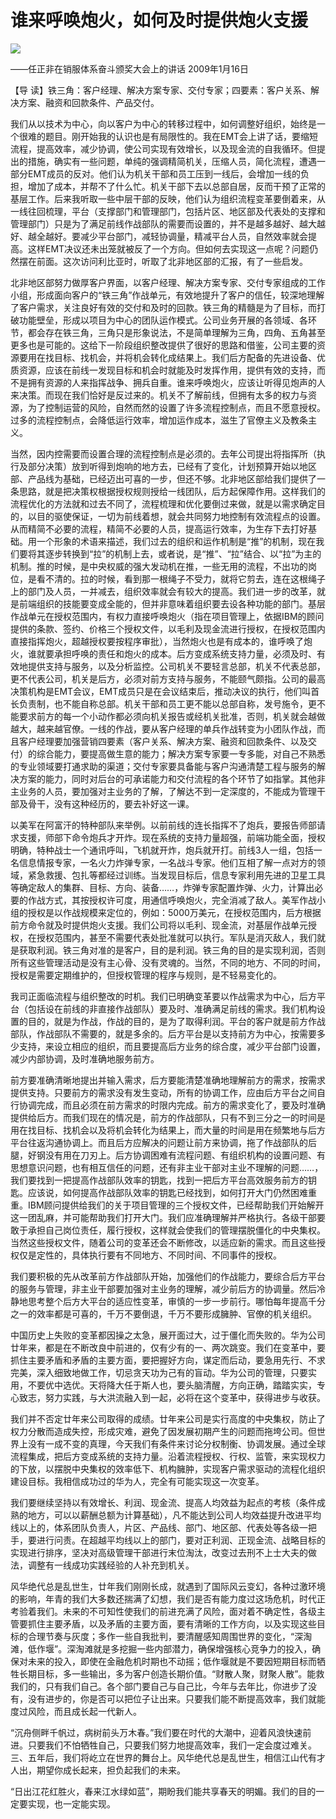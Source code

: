 # 谁来呼唤炮火，如何及时提供炮火支援
<img class="pv" src="https://api.visitor.plantree.me/visitor-badge/pv?namespace=plantree.me&key=renzhengfei-speeches/谁来呼唤炮火如何及时提供炮火支援.md">


——任正非在销服体系奋斗颁奖大会上的讲话
2009年1月16日



【导  读】铁三角：客户经理、解决方案专家、交付专家；四要素：客户关系、解决方案、融资和回款条件、产品交付。



我们从以技术为中心，向以客户为中心的转移过程中，如何调整好组织，始终是一个很难的题目。刚开始我的认识也是有局限性的。我在EMT会上讲了话，要缩短流程，提高效率，减少协调，使公司实现有效增长，以及现金流的自我循环。但提出的措施，确实有一些问题，单纯的强调精简机关，压缩人员，简化流程，遭遇一部分EMT成员的反对。他们认为机关干部和员工压到一线后，会增加一线的负担，增加了成本，并帮不了什么忙。机关干部下去以总部自居，反而干预了正常的基层工作。后来我听取一些中层干部的反映，他们认为组织流程变革要倒着来，从一线往回梳理，平台（支撑部门和管理部门，包括片区、地区部及代表处的支撑和管理部门）只是为了满足前线作战部队的需要而设置的，并不是越多越好、越大越好、越全越好。要减少平台部门，减轻协调量，精减平台人员，自然效率就会提高。这样EMT决议还未出笼就被反了一个方向。但如何去实现这一点呢？问题仍然摆在前面。这次访问利比亚时，听取了北非地区部的汇报，有了一些启发。

北非地区部努力做厚客户界面，以客户经理、解决方案专家、交付专家组成的工作小组，形成面向客户的“铁三角”作战单元，有效地提升了客户的信任，较深地理解了客户需求，关注良好有效的交付和及时的回款。铁三角的精髓是为了目标，而打破功能壁垒，形成以项目为中心的团队运作模式。公司业务开展的各领域、各环节，都会存在铁三角，三角只是形象说法，不是简单理解为三角，四角、五角甚至更多也是可能的。这给下一阶段组织整改提供了很好的思路和借鉴，公司主要的资源要用在找目标、找机会，并将机会转化成结果上。我们后方配备的先进设备、优质资源，应该在前线一发现目标和机会时就能及时发挥作用，提供有效的支持，而不是拥有资源的人来指挥战争、拥兵自重。谁来呼唤炮火，应该让听得见炮声的人来决策。而现在我们恰好是反过来的。机关不了解前线，但拥有太多的权力与资源，为了控制运营的风险，自然而然的设置了许多流程控制点，而且不愿意授权。过多的流程控制点，会降低运行效率，增加运作成本，滋生了官僚主义及教条主义。

当然，因内控需要而设置合理的流程控制点是必须的。去年公司提出将指挥所（执行及部分决策）放到听得到炮响的地方去，已经有了变化，计划预算开始以地区部、产品线为基础，已经迈出可喜的一步，但还不够。北非地区部给我们提供了一条思路，就是把决策权根据授权规则授给一线团队，后方起保障作用。这样我们的流程优化的方法就和过去不同了，流程梳理和优化要倒过来做，就是以需求确定目的，以目的驱使保证，一切为前线着想，就会共同努力地控制有效流程点的设置。从而精简不必要的流程，精简不必要的人员，提高运行效率，为生存下去打好基础。用一个形象的术语来描述，我们过去的组织和运作机制是“推”的机制，现在我们要将其逐步转换到“拉”的机制上去，或者说，是“推”、“拉”结合、以“拉”为主的机制。推的时候，是中央权威的强大发动机在推，一些无用的流程，不出功的岗位，是看不清的。拉的时候，看到那一根绳子不受力，就将它剪去，连在这根绳子上的部门及人员，一并减去，组织效率就会有较大的提高。我们进一步的改革，就是前端组织的技能要变成全能的，但并非意味着组织要去设各种功能的部门。基层作战单元在授权范围内，有权力直接呼唤炮火（指在项目管理上，依据IBM的顾问提供的条款、签约、价格三个授权文件，以毛利及现金流进行授权，在授权范围内直接指挥炮火，超越授权要按程序审批），当然炮火也是有成本的，谁呼唤了炮火，谁就要承担呼唤的责任和炮火的成本。后方变成系统支持力量，必须及时、有效地提供支持与服务，以及分析监控。公司机关不要轻言总部，机关不代表总部，更不代表公司，机关是后方，必须对前方支持与服务，不能颐气颇指。公司的最高决策机构是EMT会议，EMT成员只是在会议结束后，推动决议的执行，他们叫首长负责制，也不能自称总部。机关干部和员工更不能以总部自称，发号施令，更不能要求前方的每一个小动作都必须向机关报告或经机关批准，否则，机关就会越做越大，越来越官僚。一线的作战，要从客户经理的单兵作战转变为小团队作战，而且客户经理要加强营销四要素（客户关系、解决方案、融资和回款条件、以及交付）的综合能力，要提高做生意的能力；解决方案专家要一专多能，对自己不熟悉的专业领域要打通求助的渠道；交付专家要具备能与客户沟通清楚工程与服务的解决方案的能力，同时对后台的可承诺能力和交付流程的各个环节了如指掌。其他非主业务的人员，要加强对主业务的了解，了解达不到一定深度的，不能成为管理干部及骨干，没有这种经历的，要去补好这一课。

以美军在阿富汗的特种部队来举例。以前前线的连长指挥不了炮兵，要报告师部请求支援，师部下命令炮兵才开炸。现在系统的支持力量超强，前端功能全面，授权明确，特种战士一个通讯呼叫，飞机就开炸，炮兵就开打。前线3人一组，包括一名信息情报专家，一名火力炸弹专家，一名战斗专家。他们互相了解一点对方的领域，紧急救援、包扎等都经过训练。当发现目标后，信息专家利用先进的卫星工具等确定敌人的集群、目标、方向、装备……，炸弹专家配置炸弹、火力，计算出必要的作战方式，其按授权许可度，用通信呼唤炮火，完全消减了敌人。美军作战小组的授权是以作战规模来定位的，例如：5000万美元，在授权范围内，后方根据前方命令就及时提供炮火支援。我们公司将以毛利、现金流，对基层作战单元授权，在授权范围内，甚至不需要代表处批准就可以执行。军队是消灭敌人，我们就是获取利润。铁三角对准的是客户，目的是利润。铁三角的目的是实现利润，否则所有这些管理活动是没有主心骨、没有灵魂的。当然，不同的地方、不同的时间，授权是需要定期维护的，但授权管理的程序与规则，是不轻易变化的。

我司正面临流程与组织整改的时机。我们已明确变革要以作战需求为中心，后方平台（包括设在前线的非直接作战部队）要及时、准确满足前线的需求。我们机构设置的目的，就是为作战，作战的目的，是为了取得利润。平台的客户就是前方作战部队，作战部队不需要的，就是多余的。后方平台是以支持前方为中心，按需要多少支持，来设立相应的组织，而且要提高后方业务的综合度，减少平台部门设置，减少内部协调，及时准确地服务前方。

前方要准确清晰地提出并输入需求，后方要能清楚准确地理解前方的需求，按需求提供支持。只要前方的需求没有发生变动，所有的协调工作，应由后方平台之间自行协调完成，而且必须在前方需求的时限内完成。前方的需求变化了，要及时准确提供给后方。而我们现在的情况是，前方的作战部队，只有不到三分之一的时间是用在找目标、找机会以及将机会转化为结果上，而大量的时间是用在频繁地与后方平台往返沟通协调上。而且后方应解决的问题让前方来协调，拖了作战部队的后腿，好钢没有用在刀刃上。后方协调困难有流程问题、有组织机构的设置问题、有思想意识问题，也有相互信任的问题，还有非主业干部对主业不理解的问题……，我们要找到一把提高作战部队效率的钥匙，找到一把后方平台高效服务前方的钥匙。应该说，如何提高作战部队效率的钥匙已经找到，如何打开大门仍然困难重重。IBM顾问提供给我们的关于项目管理的三个授权文件，已经帮助我们开始解开这一团乱麻，并可能帮助我们打开大门。我们应准确理解并严格执行。各级干部要敢于承担自己岗位责任，履行授权，这样就会使我们的管理摆脱僵化的中央集权。当然这些授权文件，随着公司的变革还会不断修改，以适应新的需求。而且这些授权仅是定性的，具体执行要有不同地方、不同时间、不同事件的授权。

我们要积极的先从改革前方作战部队开始，加强他们的作战能力，要综合后方平台的服务与管理，非主业干部要加强对主业务的理解，减少前后方的协调量。然后冷静地思考整个后方大平台的适应性变革，审慎的一步一步前行。哪怕每年提高千分之一的效率都是可喜的，千万不要倒退，千万不要形成臃肿、官僚的机关组织。

中国历史上失败的变革都因操之太急，展开面过大，过于僵化而失败的。华为公司廿年来，都是在不断改良中前进的，仅有少有的一、两次跳变。我们在变革中，要抓住主要矛盾和矛盾的主要方面，要把握好方向，谋定而后动，要急用先行、不求完美，深入细致地做工作，切忌贪天功为己有的盲动。华为公司的管理，只要实用，不要优中选优。天将降大任于斯人也，要头脑清醒，方向正确，踏踏实实，专心致志，努力实践，与大洪流融入到一起，必将在这个变革中，获得进步与收获。

我们并不否定廿年来公司取得的成绩。廿年来公司是实行高度的中央集权，防止了权力分散而造成失控，形成灾难，避免了因发展初期产生的问题而拖垮公司。但世界上没有一成不变的真理，今天我们有条件来讨论分权制衡、协调发展。通过全球流程集成，把后方变成系统的支持力量。沿着流程授权、行权、监管，来实现权力的下放，以摆脱中央集权的效率低下、机构臃肿，实现客户需求驱动的流程化组织建设目标。我相信成功过的华为人，完全有可能实现这一次变革。

我们要继续坚持以有效增长、利润、现金流、提高人均效益为起点的考核（条件成熟的地方，可以以薪酬总额为计算基础），凡不能达到公司人均效益提升改进平均线以上的，体系团队负责人，片区、产品线、部门、地区部、代表处等各级一把手，要进行问责。在超越平均线以上的部门，要对正利润、正现金流、战略目标的实现进行排序，坚决对高级管理干部进行末位淘汰，改变过去刑不上士大夫的做法，调整有一线成功实践经验的人补充到机关。

风华绝代总是乱世生，廿年我们刚刚长成，就遇到了国际风云变幻，各种过激环境的影响，年青的我们大多数还揣满了幻想，我们是否有能力度过这场危机，时代正考验着我们。未来的不可知性使我们的前进充满了风险，面对着不确定性，各级主管要抓住主要矛盾，以及矛盾的主要方面，要有清晰的工作方向，以及实现这些目标的合理节奏与灰度；多作一些自我批判，要清醒感知周围世界的变化，“深淘滩，低作堰”。深淘滩就是多挖掘一些内部潜力，确保增强核心竞争力的投入，确保对未来的投入，即使在金融危机时期也不动摇；低作堰就是不要因短期目标而牺牲长期目标，多一些输出，多为客户创造长期价值。“财散人聚，财聚人散”。能救我们的，只有我们自己。各个部门要自己与自己比，今年与去年比，你进步了没有，没有进步的，你是否可以把位子让出来。只要我们能不断提高效率，我们就能度过风险，而且成长起一代新人。

“沉舟侧畔千帆过，病树前头万木春。”我们要在时代的大潮中，迎着风浪快速前进。只要我们不怕牺牲自己，只要我们努力地提高效率，我们一定会度过难关。三、五年后，我们将屹立在世界的舞台上。风华绝代总是乱世生，相信江山代有才人出，期望你成长起来，担负起我们的未来。

“日出江花红胜火，春来江水绿如蓝”，期盼我们能共享春天的明媚。我们的目的一定要实现，也一定能实现。
